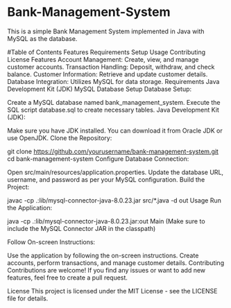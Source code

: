 # Bank-Management-System
This is a simple Bank Management System implemented in Java with MySQL as the database.

#Table of Contents
Features
Requirements
Setup
Usage
Contributing
License
Features
Account Management: Create, view, and manage customer accounts.
Transaction Handling: Deposit, withdraw, and check balance.
Customer Information: Retrieve and update customer details.
Database Integration: Utilizes MySQL for data storage.
Requirements
Java Development Kit (JDK)
MySQL Database
Setup
Database Setup:

Create a MySQL database named bank_management_system.
Execute the SQL script database.sql to create necessary tables.
Java Development Kit (JDK):

Make sure you have JDK installed. You can download it from Oracle JDK or use OpenJDK.
Clone the Repository:


git clone https://github.com/yourusername/bank-management-system.git
cd bank-management-system
Configure Database Connection:

Open src/main/resources/application.properties.
Update the database URL, username, and password as per your MySQL configuration.
Build the Project:


javac -cp .:lib/mysql-connector-java-8.0.23.jar src/*.java -d out
Usage
Run the Application:

java -cp .:lib/mysql-connector-java-8.0.23.jar:out Main
(Make sure to include the MySQL Connector JAR in the classpath)

Follow On-screen Instructions:

Use the application by following the on-screen instructions.
Create accounts, perform transactions, and manage customer details.
Contributing
Contributions are welcome! If you find any issues or want to add new features, feel free to create a pull request.

License
This project is licensed under the MIT License - see the LICENSE file for details.
